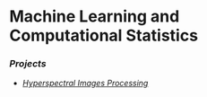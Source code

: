 # Machine Learning and Computational Statistics

### *Projects*

- [*Hyperspectral Images Processing*](https://github.com/sapaladas/msc_data_science/tree/main/q2-machine_learning_and_computational_statistics/hyperspectral_images_processing)
